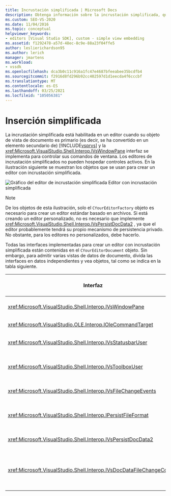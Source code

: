 ```yaml
---
title: Incrustación simplificada | Microsoft Docs
description: Obtenga información sobre la incrustación simplificada, que se puede habilitar en un editor cuando su objeto de vista de documento es un elemento secundario de Visual Studio.
ms.custom: SEO-VS-2020
ms.date: 11/04/2016
ms.topic: conceptual
helpviewer_keywords:
- editors [Visual Studio SDK], custom - simple view embedding
ms.assetid: f1292478-a57d-48ec-8c9e-88a23f04ffe5
author: leslierichardson95
ms.author: lerich
manager: jmartens
ms.workload:
- vssdk
ms.openlocfilehash: dca3b0c11c916a1fc47e4687bfeeabee35bcdfb4
ms.sourcegitcommit: f2916d8fd296b92cc402597d1d1eecda4f6cccbf
ms.translationtype: MT
ms.contentlocale: es-ES
ms.lasthandoff: 03/25/2021
ms.locfileid: "105056381"
---
```

# <a name="simplified-embedding"></a>Inserción simplificada
La incrustación simplificada está habilitada en un editor cuando su objeto de vista de documento es primario (es decir, se ha convertido en un elemento secundario de) [!INCLUDE[vsprvs](../code-quality/includes/vsprvs_md.md)] y la <xref:Microsoft.VisualStudio.Shell.Interop.IVsWindowPane> interfaz se implementa para controlar sus comandos de ventana. Los editores de incrustación simplificados no pueden hospedar controles activos. En la ilustración siguiente se muestran los objetos que se usan para crear un editor con incrustación simplificada.

 ![Gráfico del editor de incrustación simplificada](../extensibility/media/vssimplifiedembeddingeditor.gif "vsSimplifiedEmbeddingEditor") Editor con incrustación simplificada

> [!NOTE]
> De los objetos de esta ilustración, solo el `CYourEditorFactory` objeto es necesario para crear un editor estándar basado en archivos. Si está creando un editor personalizado, no es necesario que implemente <xref:Microsoft.VisualStudio.Shell.Interop.IVsPersistDocData2> , ya que el editor probablemente tendrá su propio mecanismo de persistencia privado. No obstante, para los editores no personalizados, debe hacerlo.

 Todas las interfaces implementadas para crear un editor con incrustación simplificada están contenidas en el `CYourEditorDocument` objeto. Sin embargo, para admitir varias vistas de datos de documento, divida las interfaces en datos independientes y vea objetos, tal como se indica en la tabla siguiente.

|Interfaz|Ubicación de la interfaz|Usar|
|---------------|---------------------------|---------|
|<xref:Microsoft.VisualStudio.Shell.Interop.IVsWindowPane>|Ver|Proporciona conexión a la ventana primaria.|
|<xref:Microsoft.VisualStudio.OLE.Interop.IOleCommandTarget>|Ver|Controla los comandos.|
|<xref:Microsoft.VisualStudio.Shell.Interop.IVsStatusbarUser>|Ver|Habilita las actualizaciones de la barra de estado.|
|<xref:Microsoft.VisualStudio.Shell.Interop.IVsToolboxUser>|Ver|Habilita los elementos del **cuadro de herramientas** .|
|<xref:Microsoft.VisualStudio.Shell.Interop.IVsFileChangeEvents>|data|Envía notificaciones cuando cambia el archivo.|
|<xref:Microsoft.VisualStudio.Shell.Interop.IPersistFileFormat>|data|Habilita la característica guardar como para un tipo de archivo.|
|<xref:Microsoft.VisualStudio.Shell.Interop.IVsPersistDocData2>|data|Habilita la persistencia del documento.|
|<xref:Microsoft.VisualStudio.Shell.Interop.IVsDocDataFileChangeControl>|data|Permite la supresión de eventos de cambio de archivo, como el desencadenamiento de recarga.|
